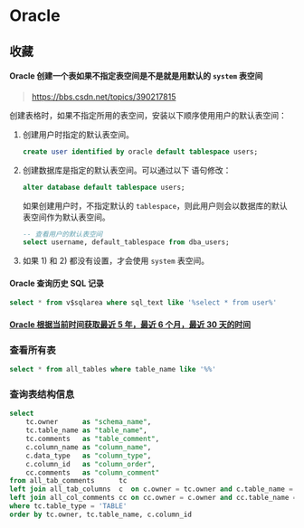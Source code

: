# Oracle

## 收藏

#### Oracle 创建一个表如果不指定表空间是不是就是用默认的 `system` 表空间

> https://bbs.csdn.net/topics/390217815

创建表格时，如果不指定所用的表空间，安装以下顺序使用用户的默认表空间：

1. 创建用户时指定的默认表空间。

   ```sql
   create user identified by oracle default tablespace users;
   ```

2. 创建数据库是指定的默认表空间。可以通过以下 语句修改：

   ```sql
   alter database default tablespace users;
   ```

   如果创建用户时，不指定默认的 `tablespace`，则此用户则会以数据库的默认表空间作为默认表空间。

   ```sql
   -- 查看用户的默认表空间
   select username, default_tablespace from dba_users;
   ```

3. 如果 1) 和 2) 都没有设置，才会使用 `system` 表空间。

#### Oracle 查询历史 SQL 记录

```sql
select * from v$sqlarea where sql_text like '%select * from user%'
```

#### [Oracle 根据当前时间获取最近 5 年，最近 6 个月，最近 30 天的时间](https://blog.csdn.net/maple_fix/article/details/74926226)

### 查看所有表

```sql
select * from all_tables where table_name like '%%'
```

### 查询表结构信息

```sql
select
    tc.owner      as "schema_name",
    tc.table_name as "table_name",
    tc.comments   as "table_comment",
    c.column_name as "column_name",
    c.data_type   as "column_type",
    c.column_id   as "column_order",
    cc.comments   as "column_comment"
from all_tab_comments      tc
left join all_tab_columns  c  on c.owner = tc.owner and c.table_name = tc.table_name
left join all_col_comments cc on cc.owner = c.owner and cc.table_name = c.table_name and cc.column_name = c.column_name
where tc.table_type = 'TABLE'
order by tc.owner, tc.table_name, c.column_id
```
